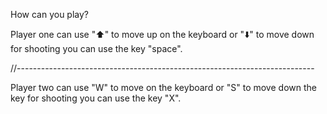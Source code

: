  



 How can you play?



Player one can use "⬆️" to move up on the keyboard or "⬇️" to move down 
for shooting you can use the key "space".

//--------------------------------------------------------------------------

Player two can use "W" to move on the keyboard or "S" to move down the key 
for shooting you can use the key "X".